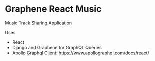 # Graphene React Music

Music Track Sharing Application

Uses

- React
- Django and Graphene for GraphQL Queries
- Apollo Graphql Client: https://www.apollographql.com/docs/react/
